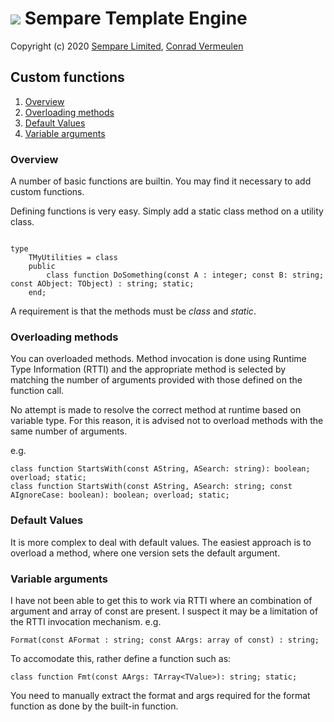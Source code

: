 # ![](../images/sempare-logo-45px.png) Sempare Template Engine

Copyright (c) 2020 [Sempare Limited](http://www.sempare.ltd), [Conrad Vermeulen](mailto:conrad.vermeulen@gmail.com)


## Custom functions

1. [Overview](#Overview)
2. [Overloading methods](#Overloading__methods)
3. [Default Values](#Default__Values)
4. [Variable arguments](#Variable__arguments)

### Overview

A number of basic functions are builtin. You may find it necessary to add custom functions.

Defining functions is very easy. Simply add a static class method on a utility class.
```

type
	TMyUtilities = class
	public
		class function DoSomething(const A : integer; const B: string; const AObject: TObject) : string; static;
	end;

```

A requirement is that the methods must be _class_ and _static_. 

### Overloading methods

You can overloaded methods. Method invocation is done using Runtime Type Information (RTTI) and the appropriate method is selected by matching the number of arguments provided with those defined on the function call.

No attempt is made to resolve the correct method at runtime based on variable type. For this reason, it is advised not to 
overload methods with the same number of arguments.

e.g.

```
class function StartsWith(const AString, ASearch: string): boolean; overload; static;
class function StartsWith(const AString, ASearch: string; const AIgnoreCase: boolean): boolean; overload; static;    
```    

### Default Values

It is more complex to deal with default values. The easiest approach is to overload a method, where one version sets the default argument.

### Variable arguments

I have not been able to get this to work via RTTI where an combination of argument and array of const are present. I suspect it may be a limitation of the RTTI invocation mechanism. e.g. 

```Format(const AFormat : string; const AArgs: array of const) : string;```


To accomodate this, rather define a function such as:
``` 
class function Fmt(const AArgs: TArray<TValue>): string; static;
```
You need to manually extract the format and args required for the format function as done by the built-in function.